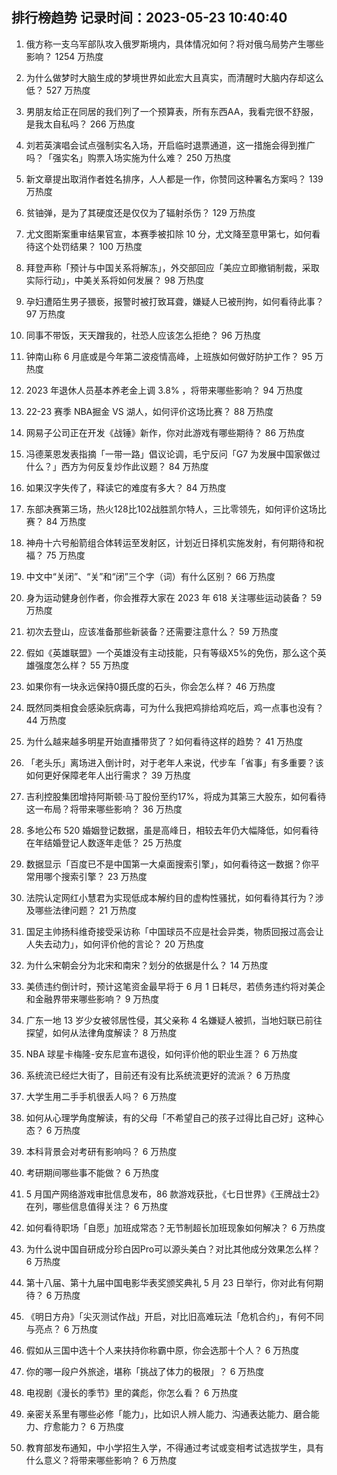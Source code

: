 
## 排行榜趋势 记录时间：2023-05-23 10:40:40
  
  1. 俄方称一支乌军部队攻入俄罗斯境内，具体情况如何？将对俄乌局势产生哪些影响？ 1254 万热度
    
  2. 为什么做梦时大脑生成的梦境世界如此宏大且真实，而清醒时大脑内存却这么低？ 527 万热度
    
  3. 男朋友给正在同居的我们列了一个预算表，所有东西AA，我看完很不舒服，是我太自私吗？ 266 万热度
    
  4. 刘若英演唱会试点强制实名入场，开启临时退票通道，这一措施会得到推广吗？「强实名」购票入场实施为什么难？ 250 万热度
    
  5. 新文章提出取消作者姓名排序，人人都是一作，你赞同这种署名方案吗？ 139 万热度
    
  6. 贫铀弹，是为了其硬度还是仅仅为了辐射杀伤？ 129 万热度
    
  7. 尤文图斯案重审结果官宣，本赛季被扣除 10 分，尤文降至意甲第七，如何看待这个处罚结果？ 100 万热度
    
  8. 拜登声称「预计与中国关系将解冻」，外交部回应「美应立即撤销制裁，采取实际行动」，中美关系将如何发展？ 98 万热度
    
  9. 孕妇遭陌生男子猥亵，报警时被打致耳聋，嫌疑人已被刑拘，如何看待此事？ 97 万热度
    
  10. 同事不带饭，天天蹭我的，社恐人应该怎么拒绝？ 96 万热度
    
  11. 钟南山称 6 月底或是今年第二波疫情高峰，上班族如何做好防护工作？ 95 万热度
    
  12. 2023 年退休人员基本养老金上调 3.8% ，将带来哪些影响？ 94 万热度
    
  13. 22-23 赛季 NBA掘金 VS 湖人，如何评价这场比赛？ 88 万热度
    
  14. 网易子公司正在开发《战锤》新作，你对此游戏有哪些期待？ 86 万热度
    
  15. 冯德莱恩发表指摘「一带一路」倡议论调，毛宁反问「G7 为发展中国家做过什么？」西方为何反复炒作此议题？ 84 万热度
    
  16. 如果汉字失传了，释读它的难度有多大？ 84 万热度
    
  17. 东部决赛第三场，热火128比102战胜凯尔特人，三比零领先，如何评价这场比赛？ 84 万热度
    
  18. 神舟十六号船箭组合体转运至发射区，计划近日择机实施发射，有何期待和祝福？ 75 万热度
    
  19. 中文中“关闭”、“关”和“闭”三个字（词）有什么区别？ 66 万热度
    
  20. 身为运动健身创作者，你会推荐大家在 2023 年 618 关注哪些运动装备？ 59 万热度
    
  21. 初次去登山，应该准备那些新装备？还需要注意什么？ 59 万热度
    
  22. 假如《英雄联盟》一个英雄没有主动技能，只有等级X5%的免伤，那么这个英雄强度怎么样？ 55 万热度
    
  23. 如果你有一块永远保持0摄氏度的石头，你会怎么样？ 46 万热度
    
  24. 既然同类相食会感染䏓病毒，可为什么我把鸡排给鸡吃后，鸡一点事也没有？ 44 万热度
    
  25. 为什么越来越多明星开始直播带货了？如何看待这样的趋势？ 41 万热度
    
  26. 「老头乐」离场进入倒计时，对于老年人来说，代步车「省事」有多重要？该如何更好保障老年人出行需求？ 39 万热度
    
  27. 吉利控股集团增持阿斯顿·马丁股份至约17%，将成为其第三大股东，如何看待这一布局？将带来哪些影响？ 36 万热度
    
  28. 多地公布 520 婚姻登记数据，虽是高峰日，相较去年仍大幅降低，如何看待在年结婚登记人数逐年走低？ 25 万热度
    
  29. 数据显示「百度已不是中国第一大桌面搜索引擎」，如何看待这一数据？你平常用哪个搜索引擎？ 23 万热度
    
  30. 法院认定网红小慧君为实现低成本解约目的虚构性骚扰，如何看待其行为？涉及哪些法律问题？ 21 万热度
    
  31. 国足主帅扬科维奇接受采访称「中国球员不应是社会异类，物质回报过高会让人失去动力」，如何评价他的言论？ 20 万热度
    
  32. 为什么宋朝会分为北宋和南宋？划分的依据是什么？ 14 万热度
    
  33. 美债违约倒计时，预计这笔资金最早将于 6 月 1 日耗尽，若债务违约将对美企和金融界带来哪些影响？ 9 万热度
    
  34. 广东一地 13 岁少女被邻居性侵，其父亲称 4 名嫌疑人被抓，当地妇联已前往探望，如何从法律角度解读？ 8 万热度
    
  35. NBA 球星卡梅隆-安东尼宣布退役，如何评价他的职业生涯？ 6 万热度
    
  36. 系统流已经烂大街了，目前还有没有比系统流更好的流派？ 6 万热度
    
  37. 大学生用二手手机很丢人吗？ 6 万热度
    
  38. 如何从心理学角度解读，有的父母「不希望自己的孩子过得比自己好」这种心态？ 6 万热度
    
  39. 本科背景会对考研有影响吗？ 6 万热度
    
  40. 考研期间哪些事不能做？ 6 万热度
    
  41. 5 月国产网络游戏审批信息发布，86 款游戏获批，《七日世界》《王牌战士2》在列，哪些信息值得关注？ 6 万热度
    
  42. 如何看待职场「自愿」加班成常态？无节制超长加班现象如何解决？ 6 万热度
    
  43. 为什么说中国自研成分珍白因Pro可以源头美白？对比其他成分效果怎么样？ 6 万热度
    
  44. 第十八届、第十九届中国电影华表奖颁奖典礼 5 月 23 日举行，你对此有何期待？ 6 万热度
    
  45. 《明日方舟》「尖灭测试作战」开启，对比旧高难玩法「危机合约」，有何不同与亮点？ 6 万热度
    
  46. 假如从三国中选十个人来扶持你称霸中原，你会选那十个人？ 6 万热度
    
  47. 你的哪一段户外旅途，堪称「挑战了体力的极限」？ 6 万热度
    
  48. 电视剧《漫长的季节》里的龚彪，你怎么看？ 6 万热度
    
  49. 亲密关系里有哪些必修「能力」，比如识人辨人能力、沟通表达能力、磨合能力、疗愈能力？ 6 万热度
    
  50. 教育部发布通知，中小学招生入学，不得通过考试或变相考试选拔学生，具有什么意义？将带来哪些影响？ 6 万热度
    